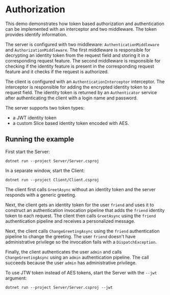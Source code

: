 # Authorization

This demo demonstrates how token based authorization and authentication can be implemented with an interceptor and two
middleware. The token provides identify information.

The server is configured with two middleware: `AuthenticationMiddleware` and `AuthorizationMiddleware`. The first
middleware is responsible for decrypting an identity token from the request field and storing it in a corresponding
request feature. The second middleware is responsible for checking if the identity feature is present in the
corresponding request feature and it checks if the request is authorized.

The client is configured with an `AuthenticationInterceptor` interceptor. The interceptor is responsible for adding the
encrypted identity token to a request field. The identity token is returned by an `Authenticator` service after
authenticating the client with a login name and password.

The server supports two token types:
- a JWT identity token
- a custom Slice based identity token encoded with AES.

## Running the example

First start the Server:

```shell
dotnet run --project Server/Server.csproj
```

In a separate window, start the Client:

```shell
dotnet run --project Client/Client.csproj
```

The client first calls `GreetAsync` without an identity token and the server responds with a generic greeting.

Next, the client gets an identity token for the user `friend` and uses it to construct an authentication invocation
pipeline that adds the `friend` identity token to each request. The client then calls `GreetAsync` using the `friend`
authentication pipeline and receives a personalized message.

Next, the client calls `ChangeGreetingAsync` using the `friend` authentication pipeline to change the greeting. The user `friend` doesn't have administrative privilege so the invocation fails with a `DispatchException`.

Finally, the client authenticates the user `admin` and calls `ChangeGreetingAsync` using an `admin` authentication
pipeline. The call succeeds because the user `admin` has administrative privilege.

To use JTW token instead of AES tokens, start the Server with the `--jwt` argument:

```shell
dotnet run --project Server/Server.csproj --jwt
```
